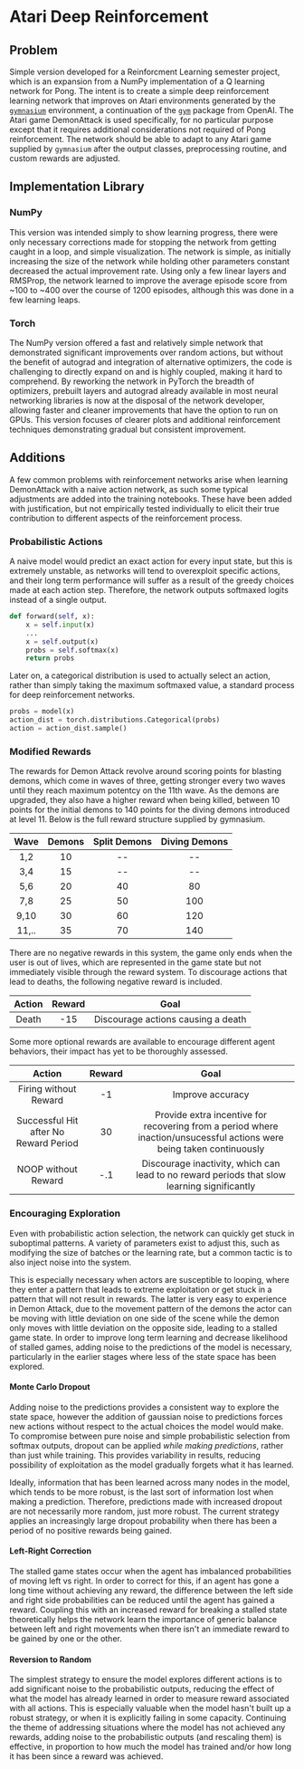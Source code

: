 # Atari Deep Reinforcement

## Problem

Simple version developed for a Reinforcment Learning semester project, which is an expansion from a NumPy implementation of a Q learning network for Pong. The intent is to create a simple deep reinforcement learning network that improves on Atari environments generated by the [`gymnasium`]() environment, a continuation of the [`gym`]() package from OpenAI. The Atari game DemonAttack is used specifically, for no particular purpose except that it requires additional considerations not required of Pong reinforcement. The network should be able to adapt to any Atari game supplied by `gymnasium` after the output classes, preprocessing routine, and custom rewards are adjusted.

## Implementation Library
### NumPy

This version was intended simply to show learning progress, there were only necessary corrections made for stopping the network from getting caught in a loop, and simple visualization. The network is simple, as initially increasing the size of the network while holding other parameters constant decreased the actual improvement rate. Using only a few linear layers and RMSProp, the network learned to improve the average episode score from ~100 to ~400 over the course of 1200 episodes, although this was done in a few learning leaps.

### Torch

The NumPy version offered a fast and relatively simple network that demonstrated significant improvements over random actions, but without the benefit of autograd and integration of alternative optimizers, the code is challenging to directly expand on and is highly coupled, making it hard to comprehend. By reworking the network in PyTorch the breadth of optimizers, prebuilt layers and autograd already available in most neural networking libraries is now at the disposal of the network developer, allowing faster and cleaner improvements that have the option to run on GPUs. This version focuses of clearer plots and additional reinforcement techniques demonstrating gradual but consistent improvement.

## Additions

A few common problems with reinforcement networks arise when learning DemonAttack with a naive action network, as such some typical adjustments are added into the training notebooks. These have been added with justification, but not empirically tested individually to elicit their true contribution to different aspects of the reinforcement process.

### Probabilistic Actions

A naive model would predict an exact action for every input state, but this is extremely unstable, as networks will tend to overexploit specific actions, and their long term performance will suffer as a result of the greedy choices made at each action step. Therefore, the network outputs softmaxed logits instead of a single output.

```python
def forward(self, x):
    x = self.input(x)
    ...
    x = self.output(x)
    probs = self.softmax(x)
    return probs
```

Later on, a categorical distribution is used to actually select an action, rather than simply taking the maximum softmaxed value, a standard process for deep reinforcement networks.

```python
probs = model(x)
action_dist = torch.distributions.Categorical(probs)
action = action_dist.sample()
```
 
### Modified Rewards

The rewards for Demon Attack revolve around scoring points for blasting demons, which come in waves of three, getting stronger every two waves until they reach maximum potentcy on the 11th wave. As the demons are upgraded, they also have a higher reward when being killed, between 10 points for the initial demons to 140 points for the diving demons introduced at level 11. Below is the full reward structure supplied by gymnasium.

| Wave | Demons | Split Demons | Diving Demons |
|:----:|:------:|:------------:|:-------------:|
| 1,2  |   10   |   --         |     --        |
| 3,4  |   15   |   --         |     --        |
| 5,6  |   20   |   40         |     80        |
| 7,8  |   25   |   50         |     100       |
| 9,10 |   30   |   60         |     120       |
| 11,..|   35   |   70         |     140       |

There are no negative rewards in this system, the game only ends when the user is out of lives, which are represented in the game state but not immediately visible through the reward system. To discourage actions that lead to deaths, the following negative reward is included.

| Action | Reward | Goal |
|:------:|:------:|:----:|
| Death  | -15    | Discourage actions causing a death |

Some more optional rewards are available to encourage different agent behaviors, their impact has yet to be thoroughly assessed.

| Action | Reward | Goal |
|:------:|:------:|:----:|
| Firing without Reward | -1 | Improve accuracy |
| Successful Hit after No Reward Period | 30 | Provide extra incentive for recovering from a period where inaction/unsucessful actions were being taken continuously |
| NOOP without Reward | -.1 | Discourage inactivity, which can lead to no reward periods that slow learning significantly |

### Encouraging Exploration

Even with probabilistic action selection, the network can quickly get stuck in suboptimal patterns. A variety of parameters exist to adjust this, such as modifying the size of batches or the learning rate, but a common tactic is to also inject noise into the system.

This is especially necessary when actors are susceptible to looping, where they enter a pattern that leads to extreme exploitation or get stuck in a pattern that will not result in rewards. The latter is very easy to experience in Demon Attack, due to the movement pattern of the demons the actor can be moving with little deviation on one side of the scene while the demon only moves with little deviation on the opposite side, leading to a stalled game state. In order to improve long term learning and decrease likelihood of stalled games, adding noise to the predictions of the model is necessary, particularly in the earlier stages where less of the state space has been explored.

#### Monte Carlo Dropout

Adding noise to the predictions provides a consistent way to explore the state space, however the addition of gaussian noise to predictions forces new actions without respect to the actual choices the model would make. To compromise between pure noise and simple probabilistic selection from softmax outputs, dropout can be applied _while making predictions_, rather than just while training. This provides variability in results, reducing possibility of exploitation as the model gradually forgets what it has learned. 

Ideally, information that has been learned across many nodes in the model, which tends to be more robust, is the last sort of information lost when making a prediction. Therefore, predictions made with increased dropout are not necessarily more random, just more robust. The current strategy applies an increasingly large dropout probability when there has been a period of no positive rewards being gained.

#### Left-Right Correction

The stalled game states occur when the agent has imbalanced probabilities of moving left vs right. In order to correct for this, if an agent has gone a long time without achieving any reward, the difference between the left side and right side probabilities can be reduced until the agent has gained a reward. Coupling this with an increased reward for breaking a stalled state theoretically helps the network learn the importance of generic balance between left and right movements when there isn't an immediate reward to be gained by one or the other.

#### Reversion to Random

The simplest strategy to ensure the model explores different actions is to add significant noise to the probabilistic outputs, reducing the effect of what the model has already learned in order to measure reward associated with all actions. This is especially valuable when the model hasn't built up a robust strategy, or when it is explicitly failing in some capacity. Continuing the theme of addressing situations where the model has not achieved any rewards, adding noise to the probabilistic outputs (and rescaling them) is effective, in proportion to how much the model has trained and/or how long it has been since a reward was achieved.
